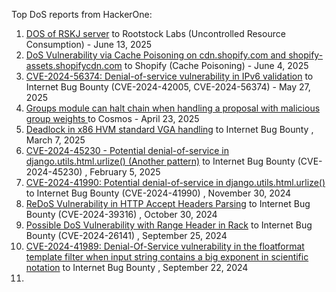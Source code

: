Top DoS reports from HackerOne:

1. [DOS of RSKJ server](https://hackerone.com/reports/2105808) to Rootstock Labs (Uncontrolled Resource Consumption) - June 13, 2025
2. [DoS Vulnerability via Cache Poisoning on cdn.shopify.com and shopify-assets.shopifycdn.com](https://hackerone.com/reports/1695604) to Shopify (Cache Poisoning) - June 4, 2025
3. [CVE-2024-56374: Denial-of-service vulnerability in IPv6 validation](https://hackerone.com/reports/2939104) to Internet Bug Bounty (CVE-2024-42005, CVE-2024-56374) - May 27, 2025
4. [Groups module can halt chain when handling a proposal with malicious group weights ](https://hackerone.com/reports/3018307) to Cosmos - April 23, 2025
5. [Deadlock in x86 HVM standard VGA handling](https://hackerone.com/reports/2921724) to Internet Bug Bounty , March 7, 2025
6. [CVE-2024-45230 - Potential denial-of-service in django.utils.html.urlize() (Another pattern)](https://hackerone.com/reports/2881639) to Internet Bug Bounty (CVE-2024-45230) , February 5, 2025
7. [CVE-2024-41990: Potential denial-of-service in django.utils.html.urlize()](https://hackerone.com/reports/2795558) to Internet Bug Bounty (CVE-2024-41990) , November 30, 2024
8. [ReDoS Vulnerability in HTTP Accept Headers Parsing](https://hackerone.com/reports/2584376) to Internet Bug Bounty (CVE-2024-39316) , October 30, 2024
9. [Possible DoS Vulnerability with Range Header in Rack](https://hackerone.com/reports/2520679) to Internet Bug Bounty (CVE-2024-26141) , September 25, 2024
10. [CVE-2024-41989: Denial-Of-Service vulnerability in the floatformat template filter when input string contains a big exponent in scientific notation](https://hackerone.com/reports/2644244) to Internet Bug Bounty , September 22, 2024
11. 
